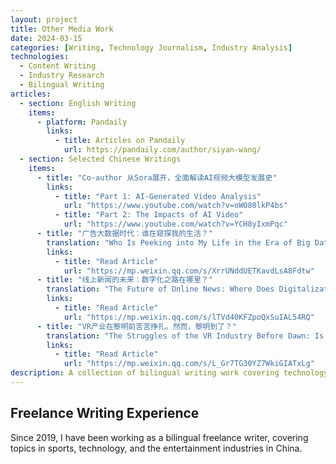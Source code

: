 ```yaml
---
layout: project
title: Other Media Work
date: 2024-03-15
categories: [Writing, Technology Journalism, Industry Analysis]
technologies:
  - Content Writing
  - Industry Research
  - Bilingual Writing
articles:
  - section: English Writing
    items:
      - platform: Pandaily
        links:
          - title: Articles on Pandaily
            url: https://pandaily.com/author/siyan-wang/
  - section: Selected Chinese Writings
    items:
      - title: "Co-author 从Sora展开，全面解读AI视频大模型发展史"
        links:
          - title: "Part 1: AI-Generated Video Analysis"
            url: "https://www.youtube.com/watch?v=oWO80lkP4bs"
          - title: "Part 2: The Impacts of AI Video"
            url: "https://www.youtube.com/watch?v=YCH8yIxmPqc"
      - title: "广告大数据时代：谁在窥探我的生活？"
        translation: "Who Is Peeking into My Life in the Era of Big Data Advertising?"
        links:
          - title: "Read Article"
            url: "https://mp.weixin.qq.com/s/XrrUNddUETKavdLsA8Fdtw"
      - title: "线上新闻的未来：数字化之路在哪里？"
        translation: "The Future of Online News: Where Does Digitalization Lead?"
        links:
          - title: "Read Article"
            url: "https://mp.weixin.qq.com/s/lTVd40KFZpoQxSuIAL54RQ"
      - title: "VR产业在黎明前苦苦挣扎。然而，黎明到了？"
        translation: "The Struggles of the VR Industry Before Dawn: Is the Dawn Finally Here?"
        links:
          - title: "Read Article"
            url: "https://mp.weixin.qq.com/s/L_Gr7TG30YZ7WkiGIATxLg"
description: A collection of bilingual writing work covering technology, sports, and entertainment industries in China since 2019.
---
```


## Freelance Writing Experience

Since 2019, I have been working as a bilingual freelance writer, covering topics in sports, technology, and the entertainment industries in China.